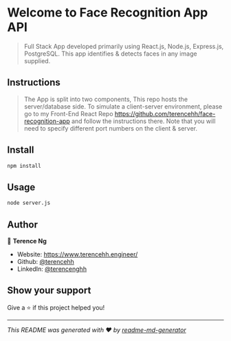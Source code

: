 ﻿# Welcome to Face Recognition App API

> Full Stack App developed primarily using React.js, Node.js, Express.js, PostgreSQL. This app identifies & detects faces in any image supplied.

## Instructions

> The App is split into two components, This repo hosts the server/database side. To simulate a client-server environment, please go to my Front-End React Repo https://github.com/terencehh/face-recognition-app and follow the instructions there. Note that you will need to specify different port numbers on the client & server.

## Install

```sh
npm install
```

## Usage

```sh
node server.js
```

## Author

👤 **Terence Ng**

* Website: https://www.terencehh.engineer/
* Github: [@terencehh](https://github.com/terencehh)
* LinkedIn: [@terencenghh](https://linkedin.com/in/terencenghh)

## Show your support

Give a ⭐️ if this project helped you!


***
_This README was generated with ❤️ by [readme-md-generator](https://github.com/kefranabg/readme-md-generator)_